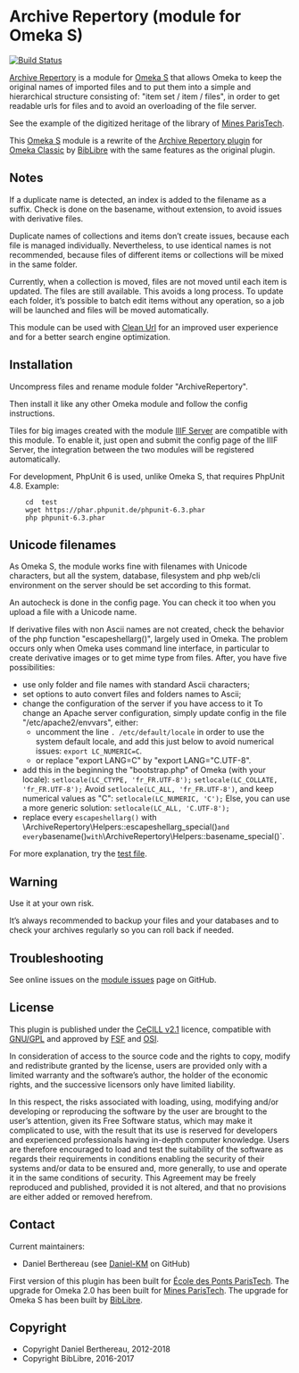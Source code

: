 Archive Repertory (module for Omeka S)
======================================

[![Build Status](https://travis-ci.org/Daniel-KM/Omeka-S-module-ArchiveRepertory.svg?branch=master)](https://travis-ci.org/Daniel-KM/Omeka-S-module-ArchiveRepertory)

[Archive Repertory] is a module for [Omeka S] that allows Omeka to keep the
original names of imported files and to put them into a simple and hierarchical
structure consisting of: "item set / item / files", in order to get readable
urls for files and to avoid an overloading of the file server.

See the example of the digitized heritage of the library of [Mines ParisTech].

This [Omeka S] module is a rewrite of the [Archive Repertory plugin] for [Omeka Classic]
by [BibLibre] with the same features as the original plugin.


Notes
-----

If a duplicate name is detected, an index is added to the filename as a suffix.
Check is done on the basename, without extension, to avoid issues with
derivative files.

Duplicate names of collections and items don’t create issues, because each file
is managed individually. Nevertheless, to use identical names is not recommended,
because files of different items or collections will be mixed in the same
folder.

Currently, when a collection is moved, files are not moved until each item is
updated. The files are still available. This avoids a long process. To
update each folder, it’s possible to batch edit items without any operation, so
a job will be launched and files will be moved automatically.

This module can be used with [Clean Url] for an improved user experience and for
a better search engine optimization.


Installation
------------

Uncompress files and rename module folder "ArchiveRepertory".

Then install it like any other Omeka module and follow the config instructions.

Tiles for big images created with the module [IIIF Server] are compatible with
this module. To enable it, just open and submit the config page of the
IIIF Server, the integration between the two modules will be registered
automatically.

For development, PhpUnit 6 is used, unlike Omeka S, that requires PhpUnit 4.8.
Example:

```
    cd  test
    wget https://phar.phpunit.de/phpunit-6.3.phar
    php phpunit-6.3.phar
```


Unicode filenames
-----------------

As Omeka S, the module works fine with filenames with Unicode characters, but
all the system, database, filesystem and php web/cli environment on the server
should be set according to this format.

An autocheck is done in the config page. You can check it too when you upload a
file with a Unicode name.

If derivative files with non Ascii names are not created, check the behavior of
the php function "escapeshellarg()", largely used in Omeka. The problem occurs
only when Omeka uses command line interface, in particular to create derivative
images or to get mime type from files. After, you have five possibilities:

- use only folder and file names with standard Ascii characters;
- set options to auto convert files and folders names to Ascii;
- change the configuration of the server if you have access to it
    To change an Apache server configuration, simply update config in the file
    "/etc/apache2/envvars", either:
    - uncomment the line `. /etc/default/locale` in order to use the system
    default locale, and add this just below to avoid numerical issues: `export LC_NUMERIC=C`.
    - or replace "export LANG=C" by "export LANG="C.UTF-8".
- add this in the beginning the "bootstrap.php" of Omeka (with your locale):
    `setlocale(LC_CTYPE, 'fr_FR.UTF-8');`
    `setlocale(LC_COLLATE, 'fr_FR.UTF-8');`
    Avoid `setlocale(LC_ALL, 'fr_FR.UTF-8')`, and keep numerical values as "C":
    `setlocale(LC_NUMERIC, 'C');`
    Else, you can use a more generic solution: `setlocale(LC_ALL, 'C.UTF-8');`
- replace every `escapeshellarg()` with \ArchiveRepertory\Helpers::escapeshellarg_special()`
  and every `basename()` with `\ArchiveRepertory\Helpers::basename_special()`.

For more explanation, try the [test file].


Warning
-------

Use it at your own risk.

It’s always recommended to backup your files and your databases and to check
your archives regularly so you can roll back if needed.


Troubleshooting
---------------

See online issues on the [module issues] page on GitHub.


License
-------

This plugin is published under the [CeCILL v2.1] licence, compatible with
[GNU/GPL] and approved by [FSF] and [OSI].

In consideration of access to the source code and the rights to copy, modify and
redistribute granted by the license, users are provided only with a limited
warranty and the software’s author, the holder of the economic rights, and the
successive licensors only have limited liability.

In this respect, the risks associated with loading, using, modifying and/or
developing or reproducing the software by the user are brought to the user’s
attention, given its Free Software status, which may make it complicated to use,
with the result that its use is reserved for developers and experienced
professionals having in-depth computer knowledge. Users are therefore encouraged
to load and test the suitability of the software as regards their requirements
in conditions enabling the security of their systems and/or data to be ensured
and, more generally, to use and operate it in the same conditions of security.
This Agreement may be freely reproduced and published, provided it is not
altered, and that no provisions are either added or removed herefrom.


Contact
-------

Current maintainers:
* Daniel Berthereau (see [Daniel-KM] on GitHub)

First version of this plugin has been built for [École des Ponts ParisTech].
The upgrade for Omeka 2.0 has been built for [Mines ParisTech]. The upgrade for
Omeka S has been built by [BibLibre].


Copyright
---------

* Copyright Daniel Berthereau, 2012-2018
* Copyright BibLibre, 2016-2017


[Archive Repertory]: https://github.com/Daniel-KM/Omeka-S-module-ArchiveRepertory
[Omeka S]: https://omeka.org/s
[Omeka Classic]: https://omeka.org
[Archive Repertory plugin]: https://github.com/Daniel-KM/Omeka-plugin-ArchiveRepertory
[test file]: https://gist.github.com/Daniel-KM/9754f18f9632423fb1a08909e9f01c04
[module issues]: https://github.com/Daniel-KM/Omeka-S-module-ArchiveRepertory/issues
[Clean Url]: https://github.com/biblibre/Omeka-S-module-CleanUrl
[IIIF Server]: https://github.com/Daniel-KM/Omeka-S-module-IiifServer
[CeCILL v2.1]: https://www.cecill.info/licences/Licence_CeCILL_V2.1-en.html
[GNU/GPL]: https://www.gnu.org/licenses/gpl-3.0.html
[FSF]: https://www.fsf.org
[OSI]: http://opensource.org
[BibLibre]: https://github.com/biblibre
[École des Ponts ParisTech]: http://bibliotheque.enpc.fr
[Mines ParisTech]: https://patrimoine.mines-paristech.fr
[Daniel-KM]: https://github.com/Daniel-KM "Daniel Berthereau"
